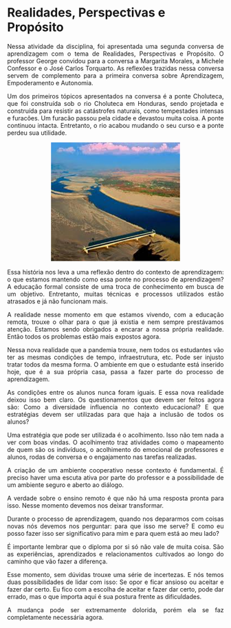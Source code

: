 # Realidades, Perspectivas e Propósito 

<p align="justify">Nessa atividade da disciplina, foi apresentada uma segunda conversa de aprendizagem com o tema de Realidades, Perspectivas e Propósito. O professor George convidou para a conversa a Margarita Morales, a Michele Confessor e o José Carlos Torquarto. As reflexões trazidas nessa conversa servem de complemento para a primeira conversa sobre Aprendizagem, Empoderamento e Autonomia.</p>

<p align="justify">Um dos primeiros tópicos apresentados na conversa é a ponte Choluteca, que foi construída sob o rio Choluteca em Honduras, sendo projetada e construída para resistir as catástrofes naturais, como tempestades intensas e furacões. Um furacão passou pela cidade e devastou muita coisa. A ponte continuou intacta. Entretanto, o rio acabou mudando o seu curso e a ponte perdeu sua utilidade.</p>

<p align="center"><img src="img/ponte.jpeg" width=300 height=auto></p>

<p align="justify">Essa história nos leva a uma reflexão dentro do contexto de aprendizagem: o que estamos mantendo como essa ponte no processo de aprendizagem? A educação formal consiste de uma troca de conhecimento em busca de um objetivo. Entretanto, muitas técnicas e processos utilizados estão atrasados e já não funcionam mais.</p>

<p align="justify">A realidade nesse momento em que estamos vivendo, com a educação remota, trouxe o olhar para o que já existia e nem sempre prestávamos atenção. Estamos sendo obrigados a encarar a nossa própria realidade. Então todos os problemas estão mais expostos agora.</p>

<p align="justify">Nessa nova realidade que a pandemia trouxe, nem todos os estudantes vão ter as mesmas condições de tempo, infraestrutura, etc. Pode ser injusto tratar todos da mesma forma. O ambiente em que o estudante está inserido hoje, que é a sua própria casa, passa a fazer parte do processo de aprendizagem.</p>

<p align="justify">As condições entre os alunos nunca foram iguais. E essa nova realidade deixou isso bem claro. Os questionamentos que devem ser feitos agora são: Como a diversidade influencia no contexto educacional? E que estratégias devem ser utilizadas para que haja a inclusão de todos os alunos?</p>

<p align="justify">Uma estratégia que pode ser utilizada é o acolhimento. Isso não tem nada a ver com boas vindas. O acolhimento traz atividades como o mapeamento de quem são os indivíduos, o acolhimento do emocional de professores e alunos, rodas de conversa e o engajamento nas tarefas realizadas.</p>

<p align="justify">A criação de um ambiente cooperativo nesse contexto é fundamental. É preciso haver uma escuta ativa por parte do professor e a possibilidade de um ambiente seguro e aberto ao diálogo.</p>

<p align="justify">A verdade sobre o ensino remoto é que não há uma resposta pronta para isso. Nesse momento devemos nos deixar transformar.</p>

<p align="justify">Durante o processo de aprendizagem, quando nos depararmos com coisas novas nós devemos nos perguntar: para que isso me serve? E como eu posso fazer isso ser significativo para mim e para quem está ao meu lado?</p>

<p align="justify">É importante lembrar que o diploma por si só não vale de muita coisa. São as experiências, aprendizados e relacionamentos cultivados ao longo do caminho que vão fazer a diferença.</p>

<p align="justify">Esse momento, sem dúvidas trouxe uma série de incertezas. E nós temos duas possibilidades de lidar com isso: Se opor e ficar ansioso ou aceitar e fazer dar certo. Eu fico com a escolha de aceitar e fazer dar certo, pode dar errado, mas o que importa aqui é sua postura frente as dificuldades.</p>

<p align="justify">A mudança pode ser extremamente dolorida, porém ela se faz completamente necessária agora.</p>
